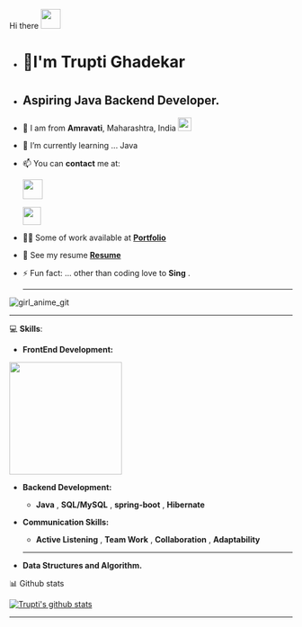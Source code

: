 Hi there  <img src="https://github.com/TheDudeThatCode/TheDudeThatCode/blob/master/Assets/Hi.gif" width="35px">
 - <h1>🌱I'm Trupti Ghadekar<h1/>
 - <h2> Aspiring Java Backend Developer.</h2>
 
- 🌱 I am from **Amravati**, Maharashtra, India <img src="https://github.com/TheDudeThatCode/TheDudeThatCode/blob/master/Assets/Earth.gif" width="24px">

- 🌱 I’m currently learning ... Java

- 📫 You can **contact** me at: 
 
  [<img src="https://cdn4.iconfinder.com/data/icons/social-media-logos-6/512/112-gmail_email_mail-512.png" alt="" width="35">](mailto:trupti16ghadekar@gmail.com)
  
  [<img src="https://github.com/TheDudeThatCode/TheDudeThatCode/blob/master/Assets/Linkedin.svg" alt="" width="32">](https://www.linkedin.com/in/trupti-ghadekar-9188ba138/)

- 👩‍💻 Some of work available at **<a href="https://truptirg.github.io/Trupti-Ghadekar.github.io/" target="_blank">Portfolio</a>**
- 💼 See my resume **<a href="https://drive.google.com/file/d/1nNdOErx-1roOHqaRY6oxM4J0LCqmOzUp/view?usp=sharing" target="_blank">Resume</a>**
- ⚡ Fun fact: ... other than coding love to **Sing** .
  <hr/>

![girl_anime_git](https://user-images.githubusercontent.com/101567088/191054310-00cf9b50-3747-4ea3-8318-e2dd644e253d.jpg)
  <hr/>

💻 **Skills**: 

- **FrontEnd Development:** 
 <img src="https://aws1.discourse-cdn.com/sitepoint/original/3X/b/5/b59a78e2ed76c705f3c0dcb300f3f222aefdcd99.png" alt="" width="200">

- **Backend Development:**
  - **Java** , **SQL/MySQL** , **spring-boot** , **Hibernate**

- **Communication Skills:**
  - **Active Listening** , **Team Work** , **Collaboration** , **Adaptability**
  <hr/>
- **Data Structures and Algorithm.**


 📊 Github stats
 
 [![Trupti's github stats](https://github-readme-stats.vercel.app/api?username=TruptiRG)](https://github.com/TruptiRG/github-readme-stats)
  <hr/>



